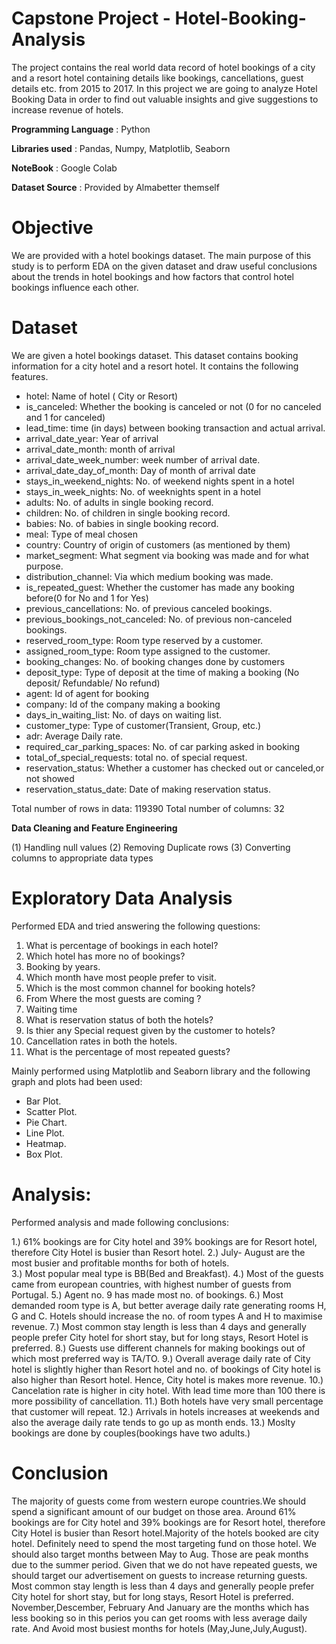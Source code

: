 # Capstone Project - Hotel-Booking-Analysis
The project contains the real world data record of hotel bookings of a city and a resort hotel containing details like bookings, cancellations, guest details etc. from 2015 to 2017. In this project we are going to analyze Hotel Booking Data in order to find out valuable insights and give suggestions to increase revenue of hotels.

**Programming Language** : Python

**Libraries used** : Pandas, Numpy, Matplotlib, Seaborn

**NoteBook** : Google Colab

**Dataset Source** : Provided by Almabetter themself

#  Objective

We are provided with a hotel bookings dataset.
The main purpose of this study is to perform EDA on the given dataset and draw useful conclusions about the trends in hotel bookings and how factors that control hotel bookings influence each other.

#  Dataset

We are given a hotel bookings dataset. This dataset contains booking information for a city hotel and a resort hotel. It contains the following features.

- hotel: Name of hotel ( City or Resort)
- is_canceled: Whether the booking is canceled or not (0 for no canceled and 1 for canceled)
- lead_time: time (in days) between booking transaction and actual arrival.
- arrival_date_year: Year of arrival
- arrival_date_month: month of arrival
- arrival_date_week_number: week number of arrival date.
- arrival_date_day_of_month: Day of month of arrival date
- stays_in_weekend_nights: No. of weekend nights spent in a hotel
- stays_in_week_nights: No. of weeknights spent in a hotel
- adults: No. of adults in single booking record.
- children: No. of children in single booking record.
- babies: No. of babies in single booking record. 
- meal: Type of meal chosen 
- country: Country of origin of customers (as mentioned by them)
- market_segment: What segment via booking was made and for what purpose.
- distribution_channel: Via which medium booking was made.
- is_repeated_guest: Whether the customer has made any booking before(0 for No and 1 for Yes)
- previous_cancellations: No. of previous canceled bookings.
- previous_bookings_not_canceled: No. of previous non-canceled bookings.
- reserved_room_type: Room type reserved by a customer.
- assigned_room_type: Room type assigned to the customer.
- booking_changes: No. of booking changes done by customers
- deposit_type: Type of deposit at the time of making a booking (No deposit/ Refundable/ No refund)
- agent: Id of agent for booking
- company: Id of the company making a booking
- days_in_waiting_list: No. of days on waiting list.
- customer_type: Type of customer(Transient, Group, etc.)
- adr: Average Daily rate.
- required_car_parking_spaces: No. of car parking asked in booking
- total_of_special_requests: total no. of special request.
- reservation_status: Whether a customer has checked out or canceled,or not showed 
- reservation_status_date: Date of making reservation status.

Total number of rows in data: 119390
Total number of columns: 32

**Data Cleaning and Feature Engineering**

(1) Handling null values
(2) Removing Duplicate rows
(3) Converting columns to appropriate data types

#  Exploratory Data Analysis

Performed EDA and tried answering the following questions:

1.  What is percentage of bookings in each hotel?
2.  Which hotel has more no of bookings?
3.  Booking by years.
4.  Which month have most people prefer to visit.
5.  Which is the most common channel for booking hotels?
6.  From Where the most guests are coming ?
7.  Waiting time
8.  What is reservation status of both the hotels?
9.  Is thier any Special request given by the customer to hotels?
10.  Cancellation rates in both the hotels.
11.  What is the percentage of most repeated guests?

 Mainly performed using Matplotlib and Seaborn library and the following graph and plots had been used:

 * Bar Plot.
 * Scatter Plot.
 * Pie Chart.
 * Line Plot.
 * Heatmap.
 * Box Plot.

#  Analysis:

Performed analysis and made following conclusions:

 1.) 61% bookings are for City hotel and 39% bookings are for Resort hotel, therefore City Hotel is busier than Resort hotel. 
 2.) July- August are the most busier and profitable months for both of hotels.  
 3.) Most popular meal type is BB(Bed and Breakfast).
 4.) Most of the guests came from european countries, with highest number of guests from Portugal.
 5.) Agent no. 9 has made most no. of bookings.
 6.) Most demanded room type is A, but better average daily rate generating rooms H, G and C. Hotels should increase the no. of room types A and H to maximise revenue.
 7.) Most common stay length is less than 4 days and generally people prefer City hotel for short stay, but for long stays, Resort Hotel is preferred.
 8.) Guests use different channels for making bookings out of which most preferred way is TA/TO. 
 9.) Overall average daily rate of City hotel is slightly higher than Resort hotel and no. of bookings of City hotel is also higher than Resort hotel. Hence, City hotel is makes more revenue.
 10.) Cancelation rate is higher in city hotel. With lead time more than 100 there is more possibility of cancellation.
 11.) Both hotels have very small percentage that customer will repeat.
 12.) Arrivals in hotels increases at weekends and also the average daily rate tends to go up as month ends. 
 13.) Moslty bookings are done by couples(bookings have two adults.)

#  Conclusion
 
The majority of guests come from western europe countries.We should spend a significant amount of our budget on those area.
Around 61% bookings are for City hotel and 39% bookings are for Resort hotel, therefore City Hotel is busier than Resort hotel.Majority of the hotels booked are city hotel. Definitely need to spend the most targeting fund on those hotel.
We should also target months between May to Aug. Those are peak months due to the summer period.
Given that we do not have repeated guests, we should target our advertisement on guests to increase returning guests.
Most common stay length is less than 4 days and generally people prefer City hotel for short stay, but for long stays, Resort Hotel is preferred.
November,Descember, February And January are the months which has less booking so in this perios you can get rooms with less average daily rate. And Avoid most busiest months for hotels (May,June,July,August).
